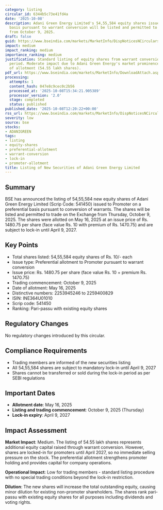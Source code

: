 ```yaml
---
category: listing
circular_id: 6344b5c73e41fd4a
date: '2025-10-08'
description: Adani Green Energy Limited's 54,55,584 equity shares issued on preferential
  basis pursuant to warrant conversion will be listed and permitted to trade on BSE
  from October 9, 2025.
draft: false
guid: https://www.bseindia.com/markets/MarketInfo/DispNoticesNCirculars.aspx?Noticeid={3806250D-BFBF-4DDF-BE4C-5750AF2B3F18}&noticeno=20251008-31&dt=10/08/2025&icount=31&totcount=62&flag=0
impact: medium
impact_ranking: medium
importance_ranking: medium
justification: Standard listing of equity shares from warrant conversion with lock-in
  period. Moderate impact due to Adani Green Energy's market prominence and the size
  of allotment (54.55 lakh shares).
pdf_url: https://www.bseindia.com/markets/MarketInfo/DownloadAttach.aspx?id=20251008-31&attachedId=
processing:
  attempts: 1
  content_hash: 047e8c9cec0c2b56
  processed_at: '2025-10-08T15:34:21.905389'
  processor_version: '2.0'
  stage: completed
  status: published
published_date: '2025-10-08T12:20:22+00:00'
rss_url: https://www.bseindia.com/markets/MarketInfo/DispNoticesNCirculars.aspx?Noticeid={3806250D-BFBF-4DDF-BE4C-5750AF2B3F18}&noticeno=20251008-31&dt=10/08/2025&icount=31&totcount=62&flag=0
severity: low
source: bse
stocks:
- ADANIGREEN
tags:
- listing
- equity-shares
- preferential-allotment
- warrant-conversion
- lock-in
- promoter-allotment
title: Listing of New Securities of Adani Green Energy Limited
---
```


## Summary

BSE has announced the listing of 54,55,584 new equity shares of Adani Green Energy Limited (Scrip Code: 541450) issued to Promoter on a preferential basis pursuant to conversion of warrants. The shares will be listed and permitted to trade on the Exchange from Thursday, October 9, 2025. The shares were allotted on May 16, 2025 at an issue price of Rs. 1480.75 per share (face value Rs. 10 with premium of Rs. 1470.75) and are subject to lock-in until April 9, 2027.

## Key Points

- Total shares listed: 54,55,584 equity shares of Rs. 10/- each
- Issue type: Preferential allotment to Promoter pursuant to warrant conversion
- Issue price: Rs. 1480.75 per share (face value Rs. 10 + premium Rs. 1470.75)
- Trading commencement: October 9, 2025
- Date of allotment: May 16, 2025
- Distinctive numbers: 2253945246 to 2259400829
- ISIN: INE364U01010
- Scrip code: 541450
- Ranking: Pari-passu with existing equity shares

## Regulatory Changes

No regulatory changes introduced by this circular.

## Compliance Requirements

- Trading members are informed of the new securities listing
- All 54,55,584 shares are subject to mandatory lock-in until April 9, 2027
- Shares cannot be transferred or sold during the lock-in period as per SEBI regulations

## Important Dates

- **Allotment date**: May 16, 2025
- **Listing and trading commencement**: October 9, 2025 (Thursday)
- **Lock-in expiry**: April 9, 2027

## Impact Assessment

**Market Impact**: Medium. The listing of 54.55 lakh shares represents additional equity capital raised through warrant conversion. However, shares are locked-in for promoters until April 2027, so no immediate selling pressure on the stock. The preferential allotment strengthens promoter holding and provides capital for company operations.

**Operational Impact**: Low for trading members - standard listing procedure with no special trading conditions beyond the lock-in restriction.

**Dilution**: The new shares will increase the total outstanding equity, causing minor dilution for existing non-promoter shareholders. The shares rank pari-passu with existing equity shares for all purposes including dividends and voting rights.